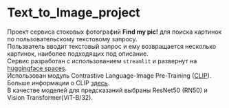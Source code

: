 # Text_to_Image_project

Проект сервиса стоковых фотографий __Find my pic!__ для поиска картинок по пользовательскому текстовому запросу.<br>
Пользватель вводит текстовый запрос и ему возвращается несколько картинок, наиболее подходящих под описание.<br>
Сервис разработан с использованием `streamlit` и развернут на [huggingface spaces](https://huggingface.co/spaces/IvaElen/find_my_pic).<br>
Использован модуль Contrastive Language-Image Pre-Training ([CLIP](https://github.com/openai/CLIP)).<br>
Больше информации о CLIP [здесь](https://openai.com/research/clip).<br>
В качестве моделей для предсказаний выбраны  ResNet50 (RN50) и Vision Transformer(ViT-B/32).





